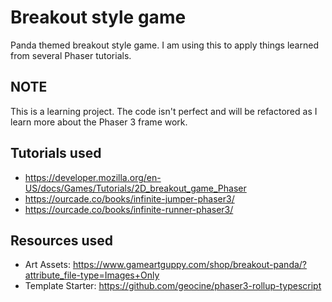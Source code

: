 # Breakout style game

Panda themed breakout style game. I am using this to apply things learned from several Phaser tutorials.

## NOTE
This is a learning project. The code isn't perfect and will be refactored as I learn more about the Phaser 3 frame work.

## Tutorials used
  * https://developer.mozilla.org/en-US/docs/Games/Tutorials/2D_breakout_game_Phaser
  * https://ourcade.co/books/infinite-jumper-phaser3/
  * https://ourcade.co/books/infinite-runner-phaser3/

## Resources used
  * Art Assets: https://www.gameartguppy.com/shop/breakout-panda/?attribute_file-type=Images+Only
  * Template Starter: https://github.com/geocine/phaser3-rollup-typescript